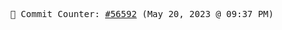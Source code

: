 <p align="center">
    <samp>
        📮 Commit Counter: <a href="https://github.com/Javascript-void0/Javascript-void0/commits/main">#56592</a> (May 20, 2023 @ 09:37 PM)
    </samp>
</p>